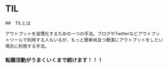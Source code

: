 # TIL
##　TILとは

アウトプットを習慣化するための一つの手法。ブログやTwitterなどアウトプットツールで利用する人もいるが、もっと簡単尚且つ簡潔にアウトプットをしたい場合に利用する手法。


### 転職活動がうまくいくまで続けます！！！


